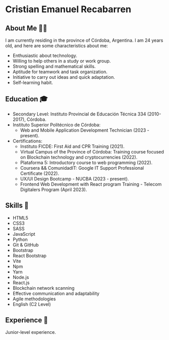 # Cristian Emanuel Recabarren
## About Me 👨‍🎓

I am currently residing in the province of Córdoba, Argentina. I am 24 years old, and here are some characteristics about me:

- Enthusiastic about technology.
- Willing to help others in a study or work group.
- Strong spelling and mathematical skills.
- Aptitude for teamwork and task organization.
- Initiative to carry out ideas and quick adaptation.
- Self-learning habit.

## Education 🎓

- Secondary Level: Instituto Provincial de Educación Técnica 334 (2010-2017), Córdoba.
- Instituto Superior Politécnico de Córdoba:
  - Web and Mobile Application Development Technician (2023 - present).
- Certifications:
  - Instituto FICDE: First Aid and CPR Training (2021).
  - Virtual Campus of the Province of Córdoba: Training course focused on Blockchain technology and cryptocurrencies (2022).
  - Plataforma 5: Introductory course to web programming (2022).
  - Coursera && ComunidadIT: Google IT Support Professional Certificate (2022).
  - UX/UI Design Bootcamp - NUCBA (2023 - present).
  - Frontend Web Development with React program Training - Telecom Digitalers Program (April 2023).

## Skills 🧠

- HTML5
- CSS3
- SASS
- JavaScript
- Python
- Git & GitHub
- Bootstrap
- React Bootstrap
- Vite
- Npm
- Yarn
- Node.js
- React.js
- Blockchain network scanning
- Effective communication and adaptability
- Agile methodologies
- English (C2 Level)

## Experience 🔨

Junior-level experience.
